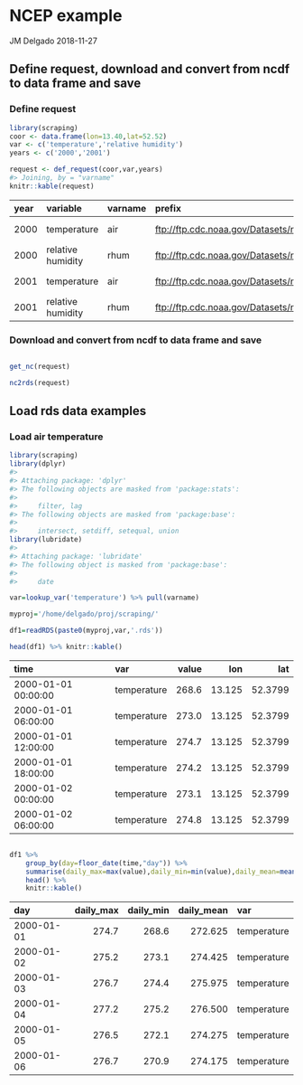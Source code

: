 NCEP example
================
JM Delgado
2018-11-27

Define request, download and convert from ncdf to data frame and save
---------------------------------------------------------------------

### Define request

``` r
library(scraping)
coor <- data.frame(lon=13.40,lat=52.52)
var <- c('temperature','relative humidity')
years <- c('2000','2001')

request <- def_request(coor,var,years)
#> Joining, by = "varname"
knitr::kable(request)
```

| year | variable          | varname | prefix                                                           | fname        | geometry       |
|:-----|:------------------|:--------|:-----------------------------------------------------------------|:-------------|:---------------|
| 2000 | temperature       | air     | <ftp://ftp.cdc.noaa.gov/Datasets/ncep.reanalysis/surface_gauss/> | air.2m.gauss | c(13.4, 52.52) |
| 2000 | relative humidity | rhum    | <ftp://ftp.cdc.noaa.gov/Datasets/ncep.reanalysis/surface/>       | rhum.sig995  | c(13.4, 52.52) |
| 2001 | temperature       | air     | <ftp://ftp.cdc.noaa.gov/Datasets/ncep.reanalysis/surface_gauss/> | air.2m.gauss | c(13.4, 52.52) |
| 2001 | relative humidity | rhum    | <ftp://ftp.cdc.noaa.gov/Datasets/ncep.reanalysis/surface/>       | rhum.sig995  | c(13.4, 52.52) |

### Download and convert from ncdf to data frame and save

``` r

get_nc(request)

nc2rds(request)
```

Load rds data examples
----------------------

### Load air temperature

``` r
library(scraping)
library(dplyr)
#> 
#> Attaching package: 'dplyr'
#> The following objects are masked from 'package:stats':
#> 
#>     filter, lag
#> The following objects are masked from 'package:base':
#> 
#>     intersect, setdiff, setequal, union
library(lubridate)
#> 
#> Attaching package: 'lubridate'
#> The following object is masked from 'package:base':
#> 
#>     date

var=lookup_var('temperature') %>% pull(varname)

myproj='/home/delgado/proj/scraping/'

df1=readRDS(paste0(myproj,var,'.rds'))

head(df1) %>% knitr::kable()
```

| time                | var         |  value|     lon|      lat|
|:--------------------|:------------|------:|-------:|--------:|
| 2000-01-01 00:00:00 | temperature |  268.6|  13.125|  52.3799|
| 2000-01-01 06:00:00 | temperature |  273.0|  13.125|  52.3799|
| 2000-01-01 12:00:00 | temperature |  274.7|  13.125|  52.3799|
| 2000-01-01 18:00:00 | temperature |  274.2|  13.125|  52.3799|
| 2000-01-02 00:00:00 | temperature |  273.1|  13.125|  52.3799|
| 2000-01-02 06:00:00 | temperature |  274.8|  13.125|  52.3799|

``` r

df1 %>%
    group_by(day=floor_date(time,"day")) %>%
    summarise(daily_max=max(value),daily_min=min(value),daily_mean=mean(value),var=first(var)) %>%  
    head() %>%
    knitr::kable()
```

| day        |  daily\_max|  daily\_min|  daily\_mean| var         |
|:-----------|-----------:|-----------:|------------:|:------------|
| 2000-01-01 |       274.7|       268.6|      272.625| temperature |
| 2000-01-02 |       275.2|       273.1|      274.425| temperature |
| 2000-01-03 |       276.7|       274.4|      275.975| temperature |
| 2000-01-04 |       277.2|       275.2|      276.500| temperature |
| 2000-01-05 |       276.5|       272.1|      274.275| temperature |
| 2000-01-06 |       276.7|       270.9|      274.175| temperature |
